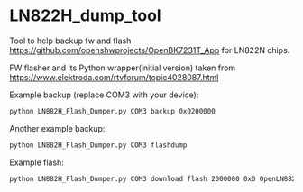 # LN822H_dump_tool

Tool to help backup fw and flash https://github.com/openshwprojects/OpenBK7231T_App for LN822N chips.

FW flasher and its Python wrapper(initial version) taken from https://www.elektroda.com/rtvforum/topic4028087.html

Example backup (replace COM3 with your device):

```bash
python LN882H_Flash_Dumper.py COM3 backup 0x0200000
```

Another example backup:

```bash
python LN882H_Flash_Dumper.py COM3 flashdump
```

Example flash:

```bash
python LN882H_Flash_Dumper.py COM3 download flash 2000000 0x0 OpenLN882H_1.17.427.bin
```

